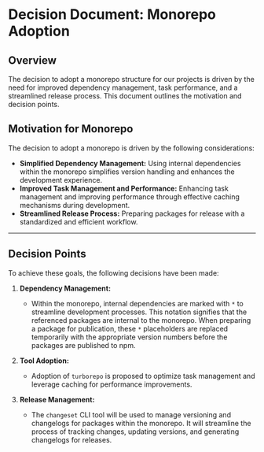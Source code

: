 # Decision Document: Monorepo Adoption

## Overview

The decision to adopt a monorepo structure for our projects is driven by the need for improved dependency management, task performance, and a streamlined release process. This document outlines the motivation and decision points.

## Motivation for Monorepo

The decision to adopt a monorepo is driven by the following considerations:

- **Simplified Dependency Management:** Using internal dependencies within the monorepo simplifies version handling and enhances the development experience.
- **Improved Task Management and Performance:** Enhancing task management and improving performance through effective caching mechanisms during development.
- **Streamlined Release Process:** Preparing packages for release with a standardized and efficient workflow.

---

## Decision Points

To achieve these goals, the following decisions have been made:

1. **Dependency Management:**

   - Within the monorepo, internal dependencies are marked with `*` to streamline development processes. This notation signifies that the referenced packages are internal to the monorepo. When preparing a package for publication, these `*` placeholders are replaced temporarily with the appropriate version numbers before the packages are published to npm.

2. **Tool Adoption:**

   - Adoption of `turborepo` is proposed to optimize task management and leverage caching for performance improvements.

3. **Release Management:**

   - The `changeset` CLI tool will be used to manage versioning and changelogs for packages within the monorepo. It will streamline the process of tracking changes, updating versions, and generating changelogs for releases.
